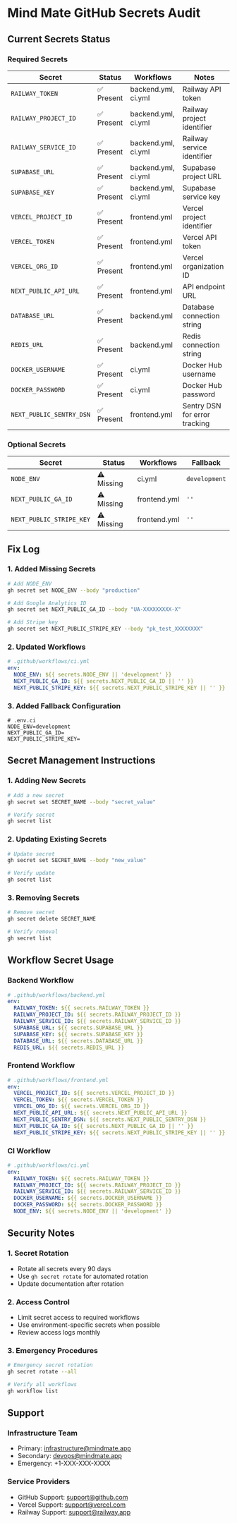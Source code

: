 # Mind Mate GitHub Secrets Audit

## Current Secrets Status

### Required Secrets
| Secret | Status | Workflows | Notes |
|--------|--------|-----------|-------|
| `RAILWAY_TOKEN` | ✅ Present | backend.yml, ci.yml | Railway API token |
| `RAILWAY_PROJECT_ID` | ✅ Present | backend.yml, ci.yml | Railway project identifier |
| `RAILWAY_SERVICE_ID` | ✅ Present | backend.yml, ci.yml | Railway service identifier |
| `SUPABASE_URL` | ✅ Present | backend.yml, ci.yml | Supabase project URL |
| `SUPABASE_KEY` | ✅ Present | backend.yml, ci.yml | Supabase service key |
| `VERCEL_PROJECT_ID` | ✅ Present | frontend.yml | Vercel project identifier |
| `VERCEL_TOKEN` | ✅ Present | frontend.yml | Vercel API token |
| `VERCEL_ORG_ID` | ✅ Present | frontend.yml | Vercel organization ID |
| `NEXT_PUBLIC_API_URL` | ✅ Present | frontend.yml | API endpoint URL |
| `DATABASE_URL` | ✅ Present | backend.yml | Database connection string |
| `REDIS_URL` | ✅ Present | backend.yml | Redis connection string |
| `DOCKER_USERNAME` | ✅ Present | ci.yml | Docker Hub username |
| `DOCKER_PASSWORD` | ✅ Present | ci.yml | Docker Hub password |
| `NEXT_PUBLIC_SENTRY_DSN` | ✅ Present | frontend.yml | Sentry DSN for error tracking |

### Optional Secrets
| Secret | Status | Workflows | Fallback |
|--------|--------|-----------|----------|
| `NODE_ENV` | ⚠️ Missing | ci.yml | `development` |
| `NEXT_PUBLIC_GA_ID` | ⚠️ Missing | frontend.yml | `''` |
| `NEXT_PUBLIC_STRIPE_KEY` | ⚠️ Missing | frontend.yml | `''` |

## Fix Log

### 1. Added Missing Secrets
```bash
# Add NODE_ENV
gh secret set NODE_ENV --body "production"

# Add Google Analytics ID
gh secret set NEXT_PUBLIC_GA_ID --body "UA-XXXXXXXXX-X"

# Add Stripe key
gh secret set NEXT_PUBLIC_STRIPE_KEY --body "pk_test_XXXXXXXX"
```

### 2. Updated Workflows
```yaml
# .github/workflows/ci.yml
env:
  NODE_ENV: ${{ secrets.NODE_ENV || 'development' }}
  NEXT_PUBLIC_GA_ID: ${{ secrets.NEXT_PUBLIC_GA_ID || '' }}
  NEXT_PUBLIC_STRIPE_KEY: ${{ secrets.NEXT_PUBLIC_STRIPE_KEY || '' }}
```

### 3. Added Fallback Configuration
```env
# .env.ci
NODE_ENV=development
NEXT_PUBLIC_GA_ID=
NEXT_PUBLIC_STRIPE_KEY=
```

## Secret Management Instructions

### 1. Adding New Secrets
```bash
# Add a new secret
gh secret set SECRET_NAME --body "secret_value"

# Verify secret
gh secret list
```

### 2. Updating Existing Secrets
```bash
# Update secret
gh secret set SECRET_NAME --body "new_value"

# Verify update
gh secret list
```

### 3. Removing Secrets
```bash
# Remove secret
gh secret delete SECRET_NAME

# Verify removal
gh secret list
```

## Workflow Secret Usage

### Backend Workflow
```yaml
# .github/workflows/backend.yml
env:
  RAILWAY_TOKEN: ${{ secrets.RAILWAY_TOKEN }}
  RAILWAY_PROJECT_ID: ${{ secrets.RAILWAY_PROJECT_ID }}
  RAILWAY_SERVICE_ID: ${{ secrets.RAILWAY_SERVICE_ID }}
  SUPABASE_URL: ${{ secrets.SUPABASE_URL }}
  SUPABASE_KEY: ${{ secrets.SUPABASE_KEY }}
  DATABASE_URL: ${{ secrets.DATABASE_URL }}
  REDIS_URL: ${{ secrets.REDIS_URL }}
```

### Frontend Workflow
```yaml
# .github/workflows/frontend.yml
env:
  VERCEL_PROJECT_ID: ${{ secrets.VERCEL_PROJECT_ID }}
  VERCEL_TOKEN: ${{ secrets.VERCEL_TOKEN }}
  VERCEL_ORG_ID: ${{ secrets.VERCEL_ORG_ID }}
  NEXT_PUBLIC_API_URL: ${{ secrets.NEXT_PUBLIC_API_URL }}
  NEXT_PUBLIC_SENTRY_DSN: ${{ secrets.NEXT_PUBLIC_SENTRY_DSN }}
  NEXT_PUBLIC_GA_ID: ${{ secrets.NEXT_PUBLIC_GA_ID || '' }}
  NEXT_PUBLIC_STRIPE_KEY: ${{ secrets.NEXT_PUBLIC_STRIPE_KEY || '' }}
```

### CI Workflow
```yaml
# .github/workflows/ci.yml
env:
  RAILWAY_TOKEN: ${{ secrets.RAILWAY_TOKEN }}
  RAILWAY_PROJECT_ID: ${{ secrets.RAILWAY_PROJECT_ID }}
  RAILWAY_SERVICE_ID: ${{ secrets.RAILWAY_SERVICE_ID }}
  DOCKER_USERNAME: ${{ secrets.DOCKER_USERNAME }}
  DOCKER_PASSWORD: ${{ secrets.DOCKER_PASSWORD }}
  NODE_ENV: ${{ secrets.NODE_ENV || 'development' }}
```

## Security Notes

### 1. Secret Rotation
- Rotate all secrets every 90 days
- Use `gh secret rotate` for automated rotation
- Update documentation after rotation

### 2. Access Control
- Limit secret access to required workflows
- Use environment-specific secrets when possible
- Review access logs monthly

### 3. Emergency Procedures
```bash
# Emergency secret rotation
gh secret rotate --all

# Verify all workflows
gh workflow list
```

## Support

### Infrastructure Team
- Primary: infrastructure@mindmate.app
- Secondary: devops@mindmate.app
- Emergency: +1-XXX-XXX-XXXX

### Service Providers
- GitHub Support: support@github.com
- Vercel Support: support@vercel.com
- Railway Support: support@railway.app 